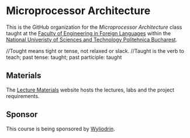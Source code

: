 # Microprocessor Architecture

This is the GitHub organization for the *Microprocessor Architecture* class taught 
at the [Faculty of Engineering in Foreign Languages](https://fils.upb.ro/en/home-english/) within the 
[National Univeristy of Sciences and Technology Politehnica Bucharest](https://upb.ro/en/).

//Tought means tight or tense, not relaxed or slack.
//Taught is the verb to teach; past tense: taught; past participle: taught


## Materials
The [Lecture Materials](http://embedded-rust-101.wyliodrin.com) website hosts the lectures, labs and 
the project requirements.



## Sponsor

This course is being sponsored by [Wyliodrin](https://wyliodrin.com).

